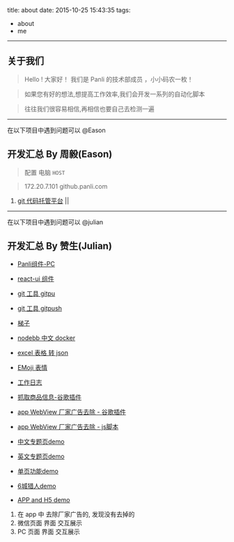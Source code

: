 title: about
date: 2015-10-25 15:43:35
tags:
  - about
  - me
---

## 关于我们

> Hello ! 大家好！ 我们是 Panli 的技术部成员 ，小小码农一枚！

> 如果您有好的想法,想提高工作效率,我们会开发一系列的自动化脚本

> 往往我们很容易相信,再相信也要自己去检测一遍


---


在以下项目中遇到问题可以 @Eason

## 开发汇总 By 周毅(Eason)


> 配置 电脑 `HOST` 

> 172.20.7.101	github.panli.com


1. [git 代码托管平台](http://github.panli.com/) || 


---


在以下项目中遇到问题可以 @julian


## 开发汇总 By 赞生(Julian)


- [Panli组件-PC](https://www.npmjs.com/package/panli)

- [react-ui 组件](http://zanjs.com/react-ui/)

- [git 工具 gitpu](https://www.npmjs.com/package/gitpu)

- [git 工具 gitpush](https://www.npmjs.com/package/gitpush)

- [梯子](https://github.com/zanjs/Shadowsocks-wifi)

- [nodebb 中文 docker](https://github.com/nnn-li/nodebbd)

- [excel 表格 转 json](https://github.com/ipanli/xlsxtojson)

- [EMoji 表情](http://zanjs.com/emoji/public/)

- [工作日志](https://github.com/panli-com/work-time)

- [抓取商品信息-谷歌插件](https://github.com/browser-extensions/PanCrawl)

- [app WebView 厂家广告去除 - 谷歌插件](https://github.com/browser-extensions/appRemove)

- [app WebView 厂家广告去除 - js脚本](https://github.com/panli-com/app-h5/tree/gh-pages/20160113)

- [中文专题页demo](http://panli.mu.gg/special/)

- [英文专题页demo](http://panli.mu.gg/special-en/)

- [单页功能demo](http://panli.mu.gg/page-demo/)

- [6城猎人demo](http://panli.mu.gg/6city/)

- [APP and H5 demo](http://panli.mu.gg/app-h5/)



1. 在 app 中 去除厂家广告的, 发现没有去掉的
2. 微信页面  界面 交互展示
3. PC 页面   界面 交互展示














